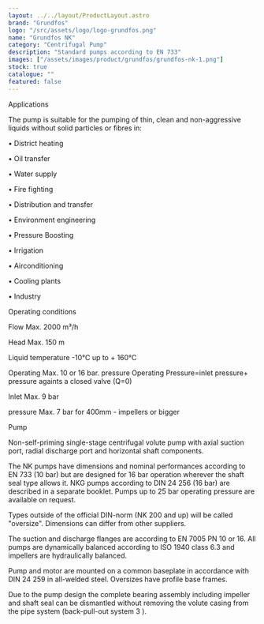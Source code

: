 ```yaml
---
layout: ../../layout/ProductLayout.astro
brand: "Grundfos"
logo: "/src/assets/logo/logo-grundfos.png"
name: "Grundfos NK"
category: "Centrifugal Pump"
description: "Standard pumps according to EN 733"
images: ["/assets/images/product/grundfos/grundfos-nk-1.png"]
stock: true
catalogue: ""
featured: false
---
```


Applications

The pump is suitable for the pumping of thin, clean and non-aggressive liquids without solid particles or fibres in:

• District heating

• Oil transfer

• Water supply

• Fire fighting

• Distribution and transfer

• Environment engineering

• Pressure Boosting

• Irrigation

• Airconditioning

• Cooling plants

• Industry

Operating conditions

Flow Max. 2000 m³/h

Head Max. 150 m

Liquid temperature -10°C up to + 160°C

Operating Max. 10 or 16 bar. pressure Operating Pressure=inlet pressure+ pressure againts a closed valve (Q=0)

Inlet Max. 9 bar

pressure Max. 7 bar for 400mm - impellers or bigger

Pump

Non-self-priming single-stage centrifugal volute pump with axial suction port, radial discharge port and horizontal shaft components.

The NK pumps have dimensions and nominal performances according to EN 733 (10 bar) but are designed for 16 bar operation wherever the shaft seal type allows it. NKG pumps according to DIN 24 256 (16 bar) are described in a separate booklet. Pumps up to 25 bar operating pressure are available on request.

Types outside of the official DIN-norm (NK 200 and up) will be called "oversize". Dimensions can differ from other suppliers.

The suction and discharge flanges are according to EN 7005 PN 10 or 16. All pumps are dynamically balanced according to ISO 1940 class 6.3 and impellers are hydraulically balanced.

Pump and motor are mounted on a common baseplate in accordance with DIN 24 259 in all-welded steel. Oversizes have profile base frames.

Due to the pump design the complete bearing assembly including impeller and shaft seal can be dismantled without removing the volute casing from the pipe system (back-pull-out system 3 ).
